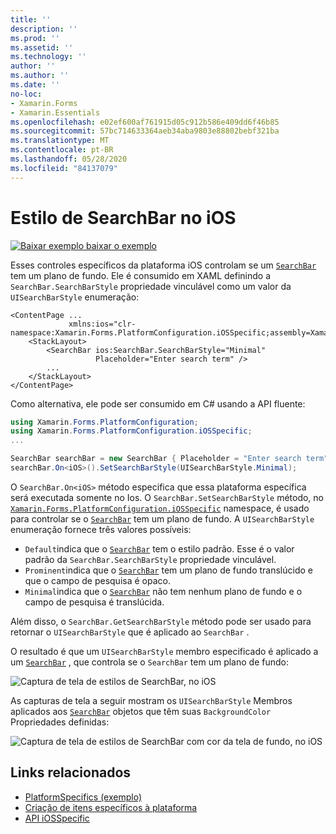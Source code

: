 ```yaml
---
title: ''
description: ''
ms.prod: ''
ms.assetid: ''
ms.technology: ''
author: ''
ms.author: ''
ms.date: ''
no-loc:
- Xamarin.Forms
- Xamarin.Essentials
ms.openlocfilehash: e02ef600af761915d05c912b586e409dd6f46b85
ms.sourcegitcommit: 57bc714633364aeb34aba9803e88802bebf321ba
ms.translationtype: MT
ms.contentlocale: pt-BR
ms.lasthandoff: 05/28/2020
ms.locfileid: "84137079"
---
```

# <a name="searchbar-style-on-ios"></a>Estilo de SearchBar no iOS

[![Baixar exemplo ](~/media/shared/download.png) baixar o exemplo](https://docs.microsoft.com/samples/xamarin/xamarin-forms-samples/userinterface-platformspecifics)

Esses controles específicos da plataforma iOS controlam se um [`SearchBar`](xref:Xamarin.Forms.SearchBar) tem um plano de fundo. Ele é consumido em XAML definindo a `SearchBar.SearchBarStyle` propriedade vinculável como um valor da `UISearchBarStyle` enumeração:

```xaml
<ContentPage ...
             xmlns:ios="clr-namespace:Xamarin.Forms.PlatformConfiguration.iOSSpecific;assembly=Xamarin.Forms.Core">
    <StackLayout>
        <SearchBar ios:SearchBar.SearchBarStyle="Minimal"
                   Placeholder="Enter search term" />
        ...
    </StackLayout>
</ContentPage>
```

Como alternativa, ele pode ser consumido em C# usando a API fluente:

```csharp
using Xamarin.Forms.PlatformConfiguration;
using Xamarin.Forms.PlatformConfiguration.iOSSpecific;
...

SearchBar searchBar = new SearchBar { Placeholder = "Enter search term" };
searchBar.On<iOS>().SetSearchBarStyle(UISearchBarStyle.Minimal);
```

O `SearchBar.On<iOS>` método especifica que essa plataforma específica será executada somente no Ios. O `SearchBar.SetSearchBarStyle` método, no [`Xamarin.Forms.PlatformConfiguration.iOSSpecific`](xref:Xamarin.Forms.PlatformConfiguration.iOSSpecific) namespace, é usado para controlar se o [`SearchBar`](xref:Xamarin.Forms.SearchBar) tem um plano de fundo. A `UISearchBarStyle` enumeração fornece três valores possíveis:

- `Default`indica que o [`SearchBar`](xref:Xamarin.Forms.SearchBar) tem o estilo padrão. Esse é o valor padrão da `SearchBar.SearchBarStyle` propriedade vinculável.
- `Prominent`indica que o [`SearchBar`](xref:Xamarin.Forms.SearchBar) tem um plano de fundo translúcido e que o campo de pesquisa é opaco.
- `Minimal`indica que o [`SearchBar`](xref:Xamarin.Forms.SearchBar) não tem nenhum plano de fundo e o campo de pesquisa é translúcida.

Além disso, o `SearchBar.GetSearchBarStyle` método pode ser usado para retornar o `UISearchBarStyle` que é aplicado ao `SearchBar` .

O resultado é que um `UISearchBarStyle` membro especificado é aplicado a um [`SearchBar`](xref:Xamarin.Forms.SearchBar) , que controla se o `SearchBar` tem um plano de fundo:

![Captura de tela de estilos de SearchBar, no iOS](searchbar-style-images/searchbar-styles.png "Estilos de SearchBar no iOS")

As capturas de tela a seguir mostram os `UISearchBarStyle` Membros aplicados aos [`SearchBar`](xref:Xamarin.Forms.SearchBar) objetos que têm suas `BackgroundColor` Propriedades definidas:

![Captura de tela de estilos de SearchBar com cor da tela de fundo, no iOS](searchbar-style-images/searchbar-background-styles.png "Estilos de SearchBar com cor de fundo no iOS")

## <a name="related-links"></a>Links relacionados

- [PlatformSpecifics (exemplo)](https://docs.microsoft.com/samples/xamarin/xamarin-forms-samples/userinterface-platformspecifics)
- [Criação de itens específicos à plataforma](~/xamarin-forms/platform/platform-specifics/index.md#creating-platform-specifics)
- [API iOSSpecific](xref:Xamarin.Forms.PlatformConfiguration.iOSSpecific)
